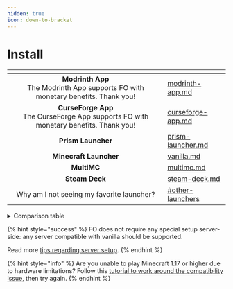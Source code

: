 ```yaml
---
hidden: true
icon: down-to-bracket
---
```


# Install

<table data-card-size="large" data-view="cards"><thead><tr><th align="center"></th><th data-hidden data-card-target data-type="content-ref"></th></tr></thead><tbody><tr><td align="center"><strong>Modrinth App</strong><br>The Modrinth App supports FO with monetary benefits. Thank you!</td><td><a href="modrinth-app.md">modrinth-app.md</a></td></tr><tr><td align="center"><strong>CurseForge App</strong><br>The CurseForge App supports FO with monetary benefits. Thank you!</td><td><a href="curseforge-app.md">curseforge-app.md</a></td></tr><tr><td align="center"><strong>Prism Launcher</strong></td><td><a href="prism-launcher.md">prism-launcher.md</a></td></tr><tr><td align="center"><strong>Minecraft Launcher</strong></td><td><a href="vanilla.md">vanilla.md</a></td></tr><tr><td align="center"><strong>MultiMC</strong></td><td><a href="multimc.md">multimc.md</a></td></tr><tr><td align="center"><strong>Steam Deck</strong></td><td><a href="steam-deck.md">steam-deck.md</a></td></tr><tr><td align="center">Why am I not seeing my favorite launcher?</td><td><a href="../../about/unsupported.md#other-launchers">#other-launchers</a></td></tr></tbody></table>

<details><summary>Comparison table</summary>

TODO

</details>

{% hint style="success" %}
FO does not require any special setup server-side: any server compatible with vanilla should be supported.

Read more [tips regarding server setup](../../about/servers.md).
{% endhint %}

{% hint style="info" %}
Are you unable to play Minecraft 1.17 or higher due to hardware limitations? Follow this [tutorial to work around the compatibility issue](https://gist.github.com/Kichura/9fa44010d8ed9e5733d258292e327001), then try again.
{% endhint %}
